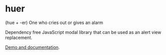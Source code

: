 huer
====

(hue +‎ -er) One who cries out or gives an alarm

Dependency free JavaScript modal library that can be used as an alert view replacement.

[Demo and documentation](http://www.tomasgreen.se/huer).